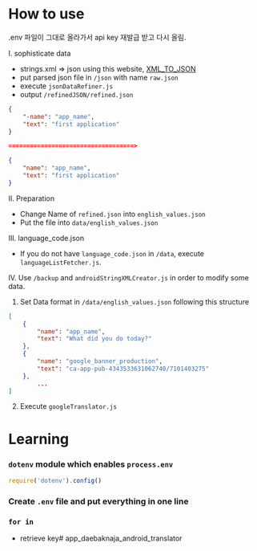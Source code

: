 # How to use

.env 파일이 그대로 올라가서 api key 재발급 받고 다시 올림.


I. sophisticate data

- strings.xml => json using this website, [XML_TO_JSON](http://www.utilities-online.info/xmltojson/#.YAbGDi2l124) 
- put parsed json file in `/json` with name `raw.json`
- execute `jsonDataRefiner.js`
- output `/refinedJSON/refined.json`
```JSON
{
    "-name": "app_name",
    "text": "first application"
}

===================================>

{
    "name": "app_name",
    "text": "first application"
}
```

II. Preparation

- Change Name of `refined.json` into `english_values.json` 
- Put the file into `data/english_values.json`

III. language_code.json

- If you do not have `language_code.json` in `/data`, execute `languageListFetcher.js`.

IV. Use `/backup` and `androidStringXMLCreator.js` in order to modify some data.

1. Set Data format in `/data/english_values.json` following this structure   

```json
[
    {
        "name": "app_name",
        "text": "What did you do today?"
    },
    {
        "name": "google_banner_production",
        "text": "ca-app-pub-4343533631062740/7101403275"
    },
		...
] 
```

2. Execute `googleTranslator.js` 

# Learning

### `dotenv` module which enables `process.env`

```jsx
require('dotenv').config()
```

### Create `.env` file and put everything in one line

### `for in`

- retrieve key# app_daebaknaja_android_translator
